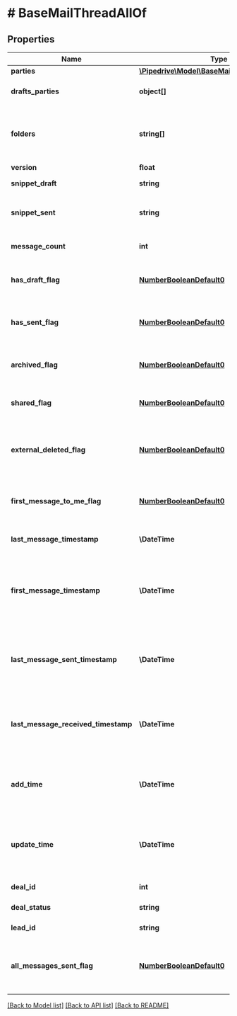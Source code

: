 # # BaseMailThreadAllOf

## Properties

Name | Type | Description | Notes
------------ | ------------- | ------------- | -------------
**parties** | [**\Pipedrive\Model\BaseMailThreadAllOfParties**](BaseMailThreadAllOfParties.md) |  | [optional]
**drafts_parties** | **object[]** | Parties of the drafted mail thread | [optional]
**folders** | **string[]** | Folders in which messages from thread are being stored | [optional]
**version** | **float** | Version | [optional]
**snippet_draft** | **string** | A snippet from a draft | [optional]
**snippet_sent** | **string** | A snippet from a message sent | [optional]
**message_count** | **int** | An amount of messages | [optional]
**has_draft_flag** | [**NumberBooleanDefault0**](NumberBooleanDefault0.md) | Whether the mail thread has any drafts | [optional]
**has_sent_flag** | [**NumberBooleanDefault0**](NumberBooleanDefault0.md) | Whether the mail thread has messages sent | [optional]
**archived_flag** | [**NumberBooleanDefault0**](NumberBooleanDefault0.md) | Whether the mail thread is archived | [optional]
**shared_flag** | [**NumberBooleanDefault0**](NumberBooleanDefault0.md) | Whether the mail thread is shared | [optional]
**external_deleted_flag** | [**NumberBooleanDefault0**](NumberBooleanDefault0.md) | Whether the mail thread has been deleted externally | [optional]
**first_message_to_me_flag** | [**NumberBooleanDefault0**](NumberBooleanDefault0.md) | Whether the mail thread was initialized by others | [optional]
**last_message_timestamp** | **\DateTime** | Last message timestamp | [optional]
**first_message_timestamp** | **\DateTime** | The time when the mail thread has had the first message received or created | [optional]
**last_message_sent_timestamp** | **\DateTime** | The last time when the mail thread has had a message sent | [optional]
**last_message_received_timestamp** | **\DateTime** | The last time when the mail thread has had a message received | [optional]
**add_time** | **\DateTime** | The time when the mail thread was inserted to database | [optional]
**update_time** | **\DateTime** | The time when the mail thread was updated in database received | [optional]
**deal_id** | **int** | The ID of the deal | [optional]
**deal_status** | **string** | Status of the deal | [optional]
**lead_id** | **string** | The ID of the lead | [optional]
**all_messages_sent_flag** | [**NumberBooleanDefault0**](NumberBooleanDefault0.md) | Whether all the mail thread messages have been sent | [optional]

[[Back to Model list]](../../README.md#models) [[Back to API list]](../../README.md#endpoints) [[Back to README]](../../README.md)
